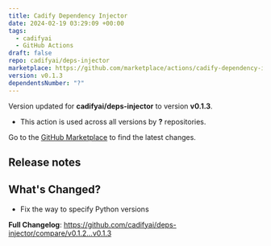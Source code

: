 ```yaml
---
title: Cadify Dependency Injector
date: 2024-02-19 03:29:09 +00:00
tags:
  - cadifyai
  - GitHub Actions
draft: false
repo: cadifyai/deps-injector
marketplace: https://github.com/marketplace/actions/cadify-dependency-injector
version: v0.1.3
dependentsNumber: "?"
---
```



Version updated for **cadifyai/deps-injector** to version **v0.1.3**.
- This action is used across all versions by **?** repositories.

Go to the [GitHub Marketplace](https://github.com/marketplace/actions/cadify-dependency-injector) to find the latest changes.

## Release notes

## What's Changed?
- Fix the way to specify Python versions

**Full Changelog**: https://github.com/cadifyai/deps-injector/compare/v0.1.2...v0.1.3
